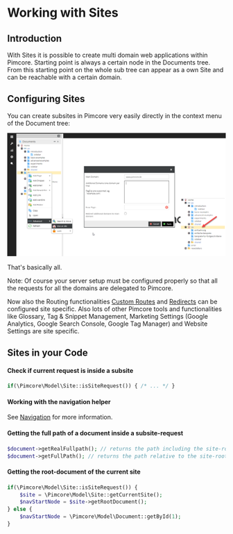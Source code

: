 # Working with Sites

## Introduction
With Sites it is possible to create multi domain web applications within Pimcore. 
 Starting point is always a certain node in the Documents tree. From this starting point on the whole sub tree can appear
 as a own Site and can be reachable with a certain domain.  

## Configuring Sites
You can create subsites in Pimcore very easily directly in the context menu of the Document tree: 

![Configuring Sites](../../img/sites.png)

That's basically all.
 
 Note: Of course your server setup must be configured properly so that all the requests for all the 
 domains are delegated to Pimcore. 
 
 
Now also the Routing functionalities [Custom Routes](../02_Custom_Routes.md) and [Redirects]((../04_Redirects.md)) 
can be configured site specific. 
Also lots of other Pimcore tools and functionalities like Glossary, Tag & Snippet Management, Marketing Settings 
(Google Analytics, Google Search Console, Google Tag Manager) and Website Settings are site specific. 


## Sites in your Code

#### Check if current request is inside a subsite

```php 
if(\Pimcore\Model\Site::isSiteRequest()) { /* ... */ }
```

#### Working with the navigation helper
See [Navigation](../../03_Documents/03_Navigation.md) for more information. 


#### Getting the full path of a document inside a subsite-request
```php 
$document->getRealFullpath(); // returns the path including the site-root
$document->getFullPath(); // returns the path relative to the site-root
```


#### Getting the root-document of the current site
```php 
if(\Pimcore\Model\Site::isSiteRequest()) {
    $site = \Pimcore\Model\Site::getCurrentSite();
    $navStartNode = $site->getRootDocument();
} else {
    $navStartNode = \Pimcore\Model\Document::getById(1);
}
```

